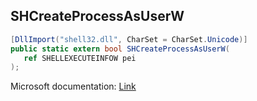 ## SHCreateProcessAsUserW

```csharp
[DllImport("shell32.dll", CharSet = CharSet.Unicode)]
public static extern bool SHCreateProcessAsUserW(
   ref SHELLEXECUTEINFOW pei
);
```

Microsoft documentation: [Link](https://docs.microsoft.com/en-us/windows/win32/api/shellapi/nf-shellapi-shcreateprocessasuserw)
